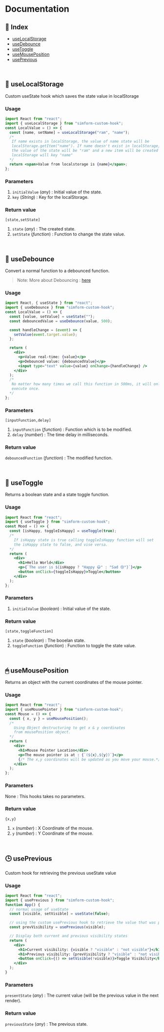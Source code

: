 # Documentation

## 📗 Index

- [useLocalStorage](#-uselocalstorage)
- [useDebounce](#-usedebounce)
- [useToggle](#-usetoggle)
- [useMousePosition](#-usemouseposition)
- [usePrevious](#-useprevious)

</br>

## 💾 useLocalStorage

Custom useState hook which saves the state value in localStorage

### Usage

```jsx
import React from "react";
import { useLocalStorage } from "simform-custom-hook";
const LocalValue = () => {
  const [name, setName] = useLocalStorage("ram", "name");
  /*
   If name exists in localStorage, the value of name state will be
   localStorage.getItem("name"). If name doesn't exist in localStorage, 
   the value of the state will be "ram" and a new item will be created in
   localStorage will key "name"
  */
  return <span>Value from localstorage is {name}</span>;
};
```

### Parameters

1. `initialValue` (_any_) : Initial value of the state.
2. `key` (_String_) : Key for the localStorage.

### Return value

`[state,setState]`

1. `state` (_any_) : The created state.
2. `setState` (_function_) : Function to change the state value.

</br>

## 🏀 useDebounce

Convert a normal function to a debounced function.

> Note: More about Debouncing : [here](https://www.geeksforgeeks.org/debouncing-in-javascript/)

### Usage

```jsx
import React, { useState } from "react";
import { useDebounce } from "simform-custom-hook";
const LocalValue = () => {
  const [value, setValue] = useState("");
  const debouncedValue = useDebounce(value, 500);

  const handleChange = (event) => {
    setValue(event.target.value);
  };

  return (
    <div>
      <p>Value real-time: {value}</p>
      <p>Debounced value: {debouncedValue}</p>
      <input type="text" value={value} onChange={handleChange} />
    </div>
  );
  /*
   No matter how many times we call this function in 500ms, it will only
   execute once.
  */
};
```

### Parameters

`[inputFunction,delay]`

1. `inputFunction` (_function_) : Function which is to be modified.
2. `delay` (_number_) : The time delay in milliseconds.

### Return value

`debouncedFunction` (_function_) : The modified function.

</br>

## 🔘 useToggle

Returns a boolean state and a state toggle function.

### Usage

```jsx
import React from "react";
import { useToggle } from "simform-custom-hook";
const Mood = () => {
  const [isHappy, toggleIsHappy] = useToggle(true);
  /*
    If isHappy state is true calling toggleIsHappy function will set
    the isHappy state to false, and vise versa.
  */
  return (
    <div>
      <h1>Hello World</div>
      <p>{`The user is ${isHappy ? "Happy 😃" : "Sad 😢"}`}</p>
      <button onClick={toggleIsHappy}>Toggle</button>
    </div>
  );
};
```

### Parameters

1. `initialValue` (_boolean_) : Initial value of the state.

### Return value

`[state,toggleFunction]`

1. `state` (_boolean_) : The booelan state.
2. `toggleFunction` (_function_) : Function to toggle the state value.

</br>

## 🖱 useMousePosition

Returns an object with the current coordinates of the mouse pointer.

### Usage

```jsx
import React from "react";
import { useMousePointer } from "simform-custom-hook";
const Mouse = () => {
  const { x, y } = useMousePosition();
  /*
    Using Object destructuring to get x & y coordinates
    from mousePosition object.
  */
  return (
    <div>
      <h1>Mouse Pointer Location</div>
      <p>The mouse pointer is at : {`(${x},${y})`}</p>
      {/* The x,y coordinates will be updated as you move your mouse.*/}
    </div>
  );
};
```

### Parameters

None : This hooks takes no parameters.

### Return value

`{x,y}`

1. `x` (_number_) : X Coordinate of the mouse.
2. `y` (_number_) : Y Coordinate of the mouse.

</br>

## 🕒 usePrevious

Custom hook for retrieving the previous useState value

### Usage

```jsx
import React from "react";
import { usePrevious } from "simform-custom-hook";
function App() {
  // normal usage of useState
  const [visible, setVisible] = useState(false);

  // using the custom usePrevious hook to retrieve the value that was provided in the previous render
  const prevVisibility = usePrevious(visible);

  // Display both current and previous visibility states
  return (
    <div>
      <h1>Current visibility: {visible ? "visible" : "not visible"}</h1>
      <h1>Previous visibility: {prevVisibility ? "visible" : "not visible"}</h1>
      <button onClick={() => setVisible(!visible)}>Toggle Visibility</button>
    </div>
  );
}
```

### Parameters

`presentState` (_any_) : The current value (will be the previous value in the next render).

### Return value

`previousState` (_any_) : The previous state.

</br>

